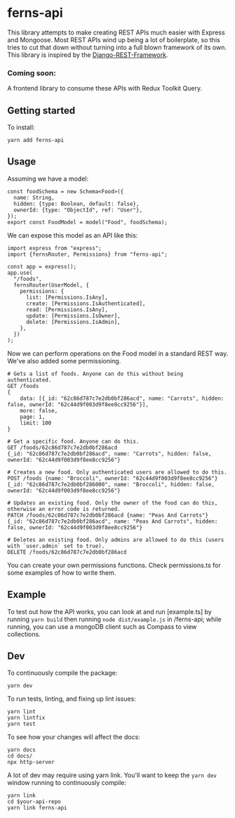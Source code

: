 # ferns-api

This library attempts to make creating REST APIs much easier with Express and Mongoose.
Most REST APIs wind up being a lot of boilerplate, so this tries to cut that down without turning
into a full blown framework of its own. This library is inspired by the
[Django-REST-Framework](https://www.django-rest-framework.org).

### Coming soon:

A frontend library to consume these APIs with Redux Toolkit Query.

## Getting started

To install:

    yarn add ferns-api

## Usage

Assuming we have a model:

    const foodSchema = new Schema<Food>({
      name: String,
      hidden: {type: Boolean, default: false},
      ownerId: {type: "ObjectId", ref: "User"},
    });
    export const FoodModel = model("Food", foodSchema);

We can expose this model as an API like this:

    import express from "express";
    import {fernsRouter, Permissions} from "ferns-api";

    const app = express();
    app.use(
      "/foods",
      fernsRouter(UserModel, {
        permissions: {
          list: [Permissions.IsAny],
          create: [Permissions.IsAuthenticated],
          read: [Permissions.IsAny],
          update: [Permissions.IsOwner],
          delete: [Permissions.IsAdmin],
        },
      })
    );

Now we can perform operations on the Food model in a standard REST way. We've also added some permissioning.

    # Gets a list of foods. Anyone can do this without being authenticated.
    GET /foods
    {
        data: [{_id: "62c86d787c7e2db0bf286acd", name: "Carrots", hidden: false, ownerId: "62c44d9f003d9f8ee8cc9256"}],
        more: false,
        page: 1,
        limit: 100
    }

    # Get a specific food. Anyone can do this.
    GET /foods/62c86d787c7e2db0bf286acd
    {_id: "62c86d787c7e2db0bf286acd", name: "Carrots", hidden: false, ownerId: "62c44d9f003d9f8ee8cc9256"}

    # Creates a new food. Only authenticated users are allowed to do this.
    POST /foods {name: "Broccoli", ownerId: "62c44d9f003d9f8ee8cc9256"}
    {_id: "62c86d787c7e2db0bf286000", name: "Broccoli", hidden: false, ownerId: "62c44d9f003d9f8ee8cc9256"}

    # Updates an existing food. Only the owner of the food can do this, otherwise an error code is returned.
    PATCH /foods/62c86d787c7e2db0bf286acd {name: "Peas And Carrots"}
    {_id: "62c86d787c7e2db0bf286acd", name: "Peas And Carrots", hidden: false, ownerId: "62c44d9f003d9f8ee8cc9256"}

    # Deletes an existing food. Only admins are allowed to do this (users with `user.admin` set to true).
    DELETE /foods/62c86d787c7e2db0bf286acd

You can create your own permissions functions. Check permissions.ts for some examples of how to write them.

## Example

To test out how the API works, you can look at and run [example.ts] by running `yarn build` then running `node dist/example.js` in /ferns-api; while running, you can use a mongoDB client such as Compass to view collections.

## Dev

To continuously compile the package:

    yarn dev

To run tests, linting, and fixing up lint issues:

    yarn lint
    yarn lintfix
    yarn test

To see how your changes will affect the docs:

    yarn docs
    cd docs/
    npx http-server

A lot of dev may require using yarn link. You'll want to keep the `yarn dev` window running to continuously compile:

    yarn link
    cd $your-api-repo
    yarn link ferns-api

